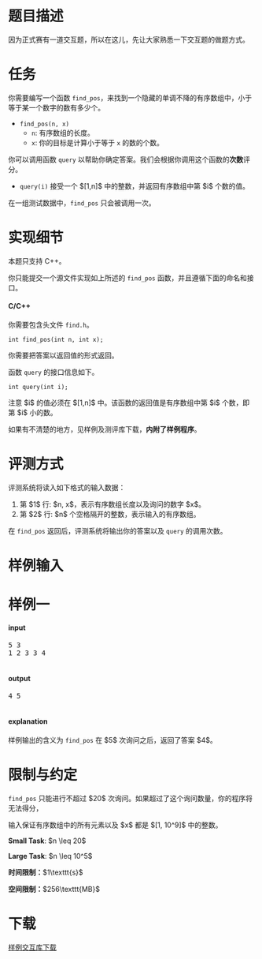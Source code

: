 # 题目描述

<p>因为正式赛有一道交互题，所以在这儿，先让大家熟悉一下交互题的做题方式。</p>

# 任务


<p>你需要编写一个函数 <code>find_pos</code>，来找到一个隐藏的单调不降的有序数组中，小于等于某一个数字的数有多少个。</p>
<ul><li><code>find_pos(n, x)</code><ul><li><code>n</code>: 有序数组的长度。</li>
<li><code>x</code>: 你的目标是计算小于等于 <code>x</code> 的数的个数。</li>
</ul></li>
</ul><p>你可以调用函数 <code>query</code> 以帮助你确定答案。我们会根据你调用这个函数的<strong>次数</strong>评分。</p>
<ul><li><code>query(i)</code> 接受一个 $[1,n]$ 中的整数，并返回有序数组中第 $i$ 个数的值。</li>
</ul><p>在一组测试数据中，<code>find_pos</code> 只会被调用一次。</p>

# 实现细节


<p>本题只支持 C++。</p>
<p>你只能提交一个源文件实现如上所述的 <code>find_pos</code> 函数，并且遵循下面的命名和接口。</p>
<h4>C/C++</h4>
<p>你需要包含头文件 <code>find.h</code>。</p>
<pre><code class="sh_cpp">int find_pos(int n, int x);</code></pre>
<p>你需要把答案以返回值的形式返回。</p>
<p>函数 <code>query</code> 的接口信息如下。</p>
<pre><code class="sh_cpp">int query(int i);</code></pre>
<p>注意 $i$ 的值必须在 $[1,n]$ 中。该函数的返回值是有序数组中第 $i$ 个数，即第 $i$ 小的数。</p>
<p>如果有不清楚的地方，见样例及测评库下载，<strong>内附了样例程序</strong>。</p>

# 评测方式


<p>评测系统将读入如下格式的输入数据：</p>
<ol><li>第 $1$ 行: $n, x$，表示有序数组长度以及询问的数字 $x$。</li>
<li>第 $2$ 行: $n$ 个空格隔开的整数，表示输入的有序数组。</li>
</ol><p>在 <code>find_pos</code> 返回后，评测系统将输出你的答案以及 <code>query</code> 的调用次数。</p>

# 样例输入



# 样例一


<h4>input</h4>
<pre>5 3
1 2 3 3 4

</pre>

<h4>output</h4>
<pre>4 5

</pre>

<h4>explanation</h4>
<p>样例输出的含义为 <code>find_pos</code> 在 $5$ 次询问之后，返回了答案 $4$。</p>

# 限制与约定


<p><code>find_pos</code> 只能进行不超过 $20$ 次询问。如果超过了这个询问数量，你的程序将无法得分，</p>
<p>输入保证有序数组中的所有元素以及 $x$ 都是 $[1, 10^9]$ 中的整数。</p>
<p><strong>Small Task</strong>: $n \leq 20$</p>
<p><strong>Large Task</strong>: $n \leq 10^5$</p>
<p><strong>时间限制：</strong>$1\texttt{s}$</p>
<p><strong>空间限制：</strong>$256\texttt{MB}$</p>

# 下载


<p><a href="/download.php?type=problem&amp;id=517">样例交互库下载</a></p>
